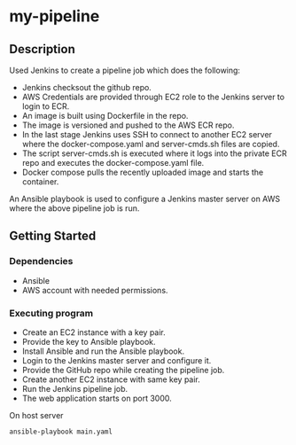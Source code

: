 # my-pipeline

## Description

Used Jenkins to create a pipeline job which does the following:
- Jenkins checksout the github repo.
- AWS Credentials are provided through EC2 role to the Jenkins server to login to ECR.
- An image is built using Dockerfile in the repo.
- The image is versioned and pushed to the AWS ECR repo.
- In the last stage Jenkins uses SSH to connect to another EC2 server where the docker-compose.yaml and server-cmds.sh files are copied.
- The script server-cmds.sh is executed where it logs into the private ECR repo and executes the docker-compose.yaml file.
- Docker compose pulls the recently uploaded image and starts the container.

An Ansible playbook is used to configure a Jenkins master server on AWS where the above pipeline job is run.

## Getting Started

### Dependencies

* Ansible
* AWS account with needed permissions.

### Executing program

* Create an EC2 instance with a key pair.
* Provide the key to Ansible playbook.
* Install Ansible and run the Ansible playbook.
* Login to the Jenkins master server and configure it.
* Provide the GitHub repo while creating the pipeline job.
* Create another EC2 instance with same key pair.
* Run the Jenkins pipeline job.
* The web application starts on port 3000.

On host server
```
ansible-playbook main.yaml
```
